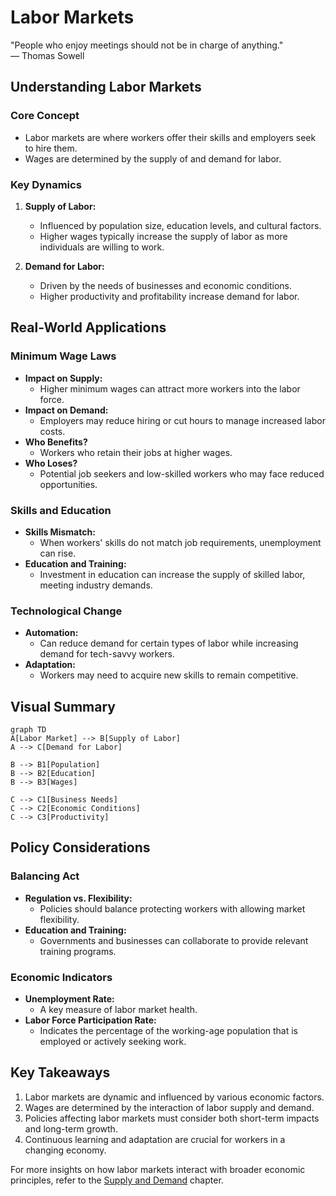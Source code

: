 # Labor Markets

<div class="sowell-quote">
"People who enjoy meetings should not be in charge of anything."
<div class="quote-source">
— Thomas Sowell
</div>
</div>

## Understanding Labor Markets

### Core Concept
- Labor markets are where workers offer their skills and employers seek to hire them.
- Wages are determined by the supply of and demand for labor.

### Key Dynamics
1. **Supply of Labor:**
   - Influenced by population size, education levels, and cultural factors.
   - Higher wages typically increase the supply of labor as more individuals are willing to work.

2. **Demand for Labor:**
   - Driven by the needs of businesses and economic conditions.
   - Higher productivity and profitability increase demand for labor.

## Real-World Applications

### Minimum Wage Laws
- **Impact on Supply:**
  - Higher minimum wages can attract more workers into the labor force.
- **Impact on Demand:**
  - Employers may reduce hiring or cut hours to manage increased labor costs.
- **Who Benefits?**
  - Workers who retain their jobs at higher wages.
- **Who Loses?**
  - Potential job seekers and low-skilled workers who may face reduced opportunities.

### Skills and Education
- **Skills Mismatch:**
  - When workers' skills do not match job requirements, unemployment can rise.
- **Education and Training:**
  - Investment in education can increase the supply of skilled labor, meeting industry demands.

### Technological Change
- **Automation:**
  - Can reduce demand for certain types of labor while increasing demand for tech-savvy workers.
- **Adaptation:**
  - Workers may need to acquire new skills to remain competitive.

## Visual Summary

```mermaid
graph TD
A[Labor Market] --> B[Supply of Labor]
A --> C[Demand for Labor]

B --> B1[Population]
B --> B2[Education]
B --> B3[Wages]

C --> C1[Business Needs]
C --> C2[Economic Conditions]
C --> C3[Productivity]
```
## Policy Considerations

### Balancing Act
- **Regulation vs. Flexibility:**
  - Policies should balance protecting workers with allowing market flexibility.
- **Education and Training:**
  - Governments and businesses can collaborate to provide relevant training programs.

### Economic Indicators
- **Unemployment Rate:**
  - A key measure of labor market health.
- **Labor Force Participation Rate:**
  - Indicates the percentage of the working-age population that is employed or actively seeking work.

## Key Takeaways

1. Labor markets are dynamic and influenced by various economic factors.
2. Wages are determined by the interaction of labor supply and demand.
3. Policies affecting labor markets must consider both short-term impacts and long-term growth.
4. Continuous learning and adaptation are crucial for workers in a changing economy.

For more insights on how labor markets interact with broader economic principles, refer to the [Supply and Demand](supply-demand.md) chapter.